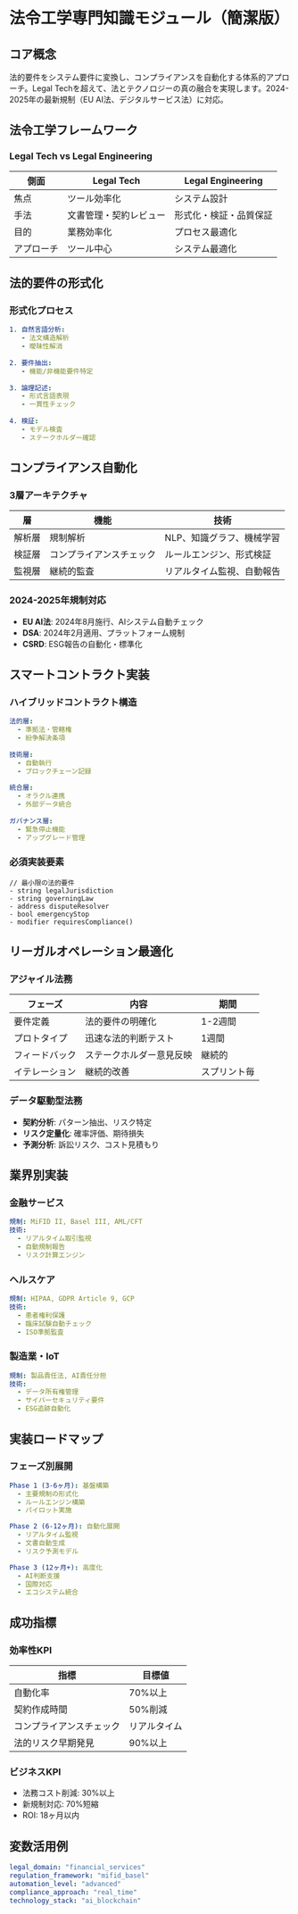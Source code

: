 # 法令工学専門知識モジュール（簡潔版）

## コア概念
法的要件をシステム要件に変換し、コンプライアンスを自動化する体系的アプローチ。Legal Techを超えて、法とテクノロジーの真の融合を実現します。2024-2025年の最新規制（EU AI法、デジタルサービス法）に対応。

## 法令工学フレームワーク

### Legal Tech vs Legal Engineering
| 側面 | Legal Tech | Legal Engineering |
|------|-----------|------------------|
| 焦点 | ツール効率化 | システム設計 |
| 手法 | 文書管理・契約レビュー | 形式化・検証・品質保証 |
| 目的 | 業務効率化 | プロセス最適化 |
| アプローチ | ツール中心 | システム最適化 |

## 法的要件の形式化

### 形式化プロセス
```yaml
1. 自然言語分析:
   - 法文構造解析
   - 曖昧性解消
   
2. 要件抽出:
   - 機能/非機能要件特定
   
3. 論理記述:
   - 形式言語表現
   - 一貫性チェック
   
4. 検証:
   - モデル検査
   - ステークホルダー確認
```

## コンプライアンス自動化

### 3層アーキテクチャ
| 層 | 機能 | 技術 |
|----|------|------|
| 解析層 | 規制解析 | NLP、知識グラフ、機械学習 |
| 検証層 | コンプライアンスチェック | ルールエンジン、形式検証 |
| 監視層 | 継続的監査 | リアルタイム監視、自動報告 |

### 2024-2025年規制対応
- **EU AI法**: 2024年8月施行、AIシステム自動チェック
- **DSA**: 2024年2月適用、プラットフォーム規制
- **CSRD**: ESG報告の自動化・標準化

## スマートコントラクト実装

### ハイブリッドコントラクト構造
```yaml
法的層:
  - 準拠法・管轄権
  - 紛争解決条項
  
技術層:
  - 自動執行
  - ブロックチェーン記録
  
統合層:
  - オラクル連携
  - 外部データ統合
  
ガバナンス層:
  - 緊急停止機能
  - アップグレード管理
```

### 必須実装要素
```solidity
// 最小限の法的要件
- string legalJurisdiction
- string governingLaw
- address disputeResolver
- bool emergencyStop
- modifier requiresCompliance()
```

## リーガルオペレーション最適化

### アジャイル法務
| フェーズ | 内容 | 期間 |
|---------|------|------|
| 要件定義 | 法的要件の明確化 | 1-2週間 |
| プロトタイプ | 迅速な法的判断テスト | 1週間 |
| フィードバック | ステークホルダー意見反映 | 継続的 |
| イテレーション | 継続的改善 | スプリント毎 |

### データ駆動型法務
- **契約分析**: パターン抽出、リスク特定
- **リスク定量化**: 確率評価、期待損失
- **予測分析**: 訴訟リスク、コスト見積もり

## 業界別実装

### 金融サービス
```yaml
規制: MiFID II, Basel III, AML/CFT
技術:
  - リアルタイム取引監視
  - 自動規制報告
  - リスク計算エンジン
```

### ヘルスケア
```yaml
規制: HIPAA, GDPR Article 9, GCP
技術:
  - 患者権利保護
  - 臨床試験自動チェック
  - ISO準拠監査
```

### 製造業・IoT
```yaml
規制: 製品責任法, AI責任分担
技術:
  - データ所有権管理
  - サイバーセキュリティ要件
  - ESG追跡自動化
```

## 実装ロードマップ

### フェーズ別展開
```yaml
Phase 1 (3-6ヶ月): 基盤構築
  - 主要規制の形式化
  - ルールエンジン構築
  - パイロット実施

Phase 2 (6-12ヶ月): 自動化展開
  - リアルタイム監視
  - 文書自動生成
  - リスク予測モデル

Phase 3 (12ヶ月+): 高度化
  - AI判断支援
  - 国際対応
  - エコシステム統合
```

## 成功指標

### 効率性KPI
| 指標 | 目標値 |
|------|--------|
| 自動化率 | 70%以上 |
| 契約作成時間 | 50%削減 |
| コンプライアンスチェック | リアルタイム |
| 法的リスク早期発見 | 90%以上 |

### ビジネスKPI
- 法務コスト削減: 30%以上
- 新規制対応: 70%短縮
- ROI: 18ヶ月以内

## 変数活用例
```yaml
legal_domain: "financial_services"
regulation_framework: "mifid_basel"
automation_level: "advanced"
compliance_approach: "real_time"
technology_stack: "ai_blockchain"
```